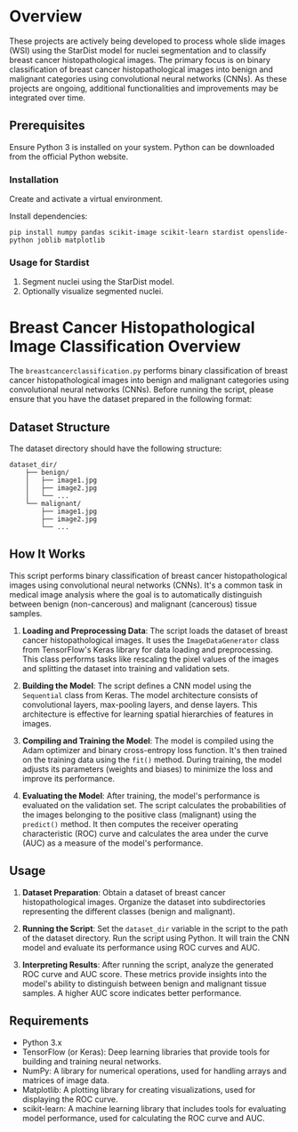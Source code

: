 
# Overview
These projects are actively being developed to process whole slide images (WSI) using the StarDist model for nuclei segmentation and to classify breast cancer histopathological images. The primary focus is on binary classification of breast cancer histopathological images into benign and malignant categories using convolutional neural networks (CNNs). As these projects are ongoing, additional functionalities and improvements may be integrated over time.


## Prerequisites
Ensure Python 3 is installed on your system. Python can be downloaded from the official Python website.

### Installation
Create and activate a virtual environment.

Install dependencies:
```
pip install numpy pandas scikit-image scikit-learn stardist openslide-python joblib matplotlib
```

### Usage for Stardist 
1. Segment nuclei using the StarDist model.
2. Optionally visualize segmented nuclei.

# Breast Cancer Histopathological Image Classification Overview

The ```breastcancerclassification.py``` performs binary classification of breast cancer histopathological images into benign and malignant categories using convolutional neural networks (CNNs). Before running the script, please ensure that you have the dataset prepared in the following format:

## Dataset Structure

The dataset directory should have the following structure:

``` 
dataset_dir/
    ├── benign/
    │   ├── image1.jpg
    │   ├── image2.jpg
    │   └── ...
    └── malignant/
        ├── image1.jpg
        ├── image2.jpg
        └── ...
``` 

## How It Works

This script performs binary classification of breast cancer histopathological images using convolutional neural networks (CNNs). It's a common task in medical image analysis where the goal is to automatically distinguish between benign (non-cancerous) and malignant (cancerous) tissue samples.

1. **Loading and Preprocessing Data**: The script loads the dataset of breast cancer histopathological images. It uses the `ImageDataGenerator` class from TensorFlow's Keras library for data loading and preprocessing. This class performs tasks like rescaling the pixel values of the images and splitting the dataset into training and validation sets.

2. **Building the Model**: The script defines a CNN model using the `Sequential` class from Keras. The model architecture consists of convolutional layers, max-pooling layers, and dense layers. This architecture is effective for learning spatial hierarchies of features in images.

3. **Compiling and Training the Model**: The model is compiled using the Adam optimizer and binary cross-entropy loss function. It's then trained on the training data using the `fit()` method. During training, the model adjusts its parameters (weights and biases) to minimize the loss and improve its performance.

4. **Evaluating the Model**: After training, the model's performance is evaluated on the validation set. The script calculates the probabilities of the images belonging to the positive class (malignant) using the `predict()` method. It then computes the receiver operating characteristic (ROC) curve and calculates the area under the curve (AUC) as a measure of the model's performance.

## Usage

1. **Dataset Preparation**: Obtain a dataset of breast cancer histopathological images. Organize the dataset into subdirectories representing the different classes (benign and malignant).

2. **Running the Script**: Set the `dataset_dir` variable in the script to the path of the dataset directory. Run the script using Python. It will train the CNN model and evaluate its performance using ROC curves and AUC.

3. **Interpreting Results**: After running the script, analyze the generated ROC curve and AUC score. These metrics provide insights into the model's ability to distinguish between benign and malignant tissue samples. A higher AUC score indicates better performance.


## Requirements

- Python 3.x
- TensorFlow (or Keras): Deep learning libraries that provide tools for building and training neural networks.
- NumPy: A library for numerical operations, used for handling arrays and matrices of image data.
- Matplotlib: A plotting library for creating visualizations, used for displaying the ROC curve.
- scikit-learn: A machine learning library that includes tools for evaluating model performance, used for calculating the ROC curve and AUC.
